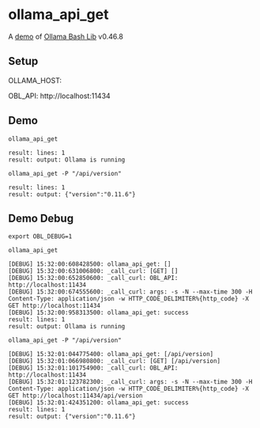 # ollama_api_get

A [demo](../README.md#demos) of [Ollama Bash Lib](https://github.com/attogram/ollama-bash-lib) v0.46.8

## Setup

OLLAMA_HOST: 

OBL_API: http://localhost:11434


## Demo


```
ollama_api_get

result: lines: 1
result: output: Ollama is running
```

```
ollama_api_get -P "/api/version"

result: lines: 1
result: output: {"version":"0.11.6"}
```

## Demo Debug

`export OBL_DEBUG=1`


```
ollama_api_get

[DEBUG] 15:32:00:608428500: ollama_api_get: []
[DEBUG] 15:32:00:631006800: _call_curl: [GET] [] 
[DEBUG] 15:32:00:652850600: _call_curl: OBL_API: http://localhost:11434
[DEBUG] 15:32:00:674555600: _call_curl: args: -s -N --max-time 300 -H Content-Type: application/json -w HTTP_CODE_DELIMITER%{http_code} -X GET http://localhost:11434
[DEBUG] 15:32:00:958313500: ollama_api_get: success
result: lines: 1
result: output: Ollama is running
```

```
ollama_api_get -P "/api/version"

[DEBUG] 15:32:01:044775400: ollama_api_get: [/api/version]
[DEBUG] 15:32:01:066980800: _call_curl: [GET] [/api/version] 
[DEBUG] 15:32:01:101754900: _call_curl: OBL_API: http://localhost:11434
[DEBUG] 15:32:01:123782300: _call_curl: args: -s -N --max-time 300 -H Content-Type: application/json -w HTTP_CODE_DELIMITER%{http_code} -X GET http://localhost:11434/api/version
[DEBUG] 15:32:01:424351200: ollama_api_get: success
result: lines: 1
result: output: {"version":"0.11.6"}
```
